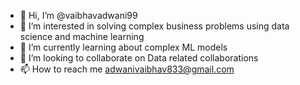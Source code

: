 - 👋 Hi, I’m @vaibhavadwani99
- 👀 I’m interested in solving complex business problems using data science and machine learning
- 🌱 I’m currently learning about complex ML models
- 💞️ I’m looking to collaborate on Data related collaborations
- 📫 How to reach me adwanivaibhav833@gmail.com

<!---
vaibhavadwani99/vaibhavadwani99 is a ✨ special ✨ repository because its `README.md` (this file) appears on your GitHub profile.
You can click the Preview link to take a look at your changes.
--->
